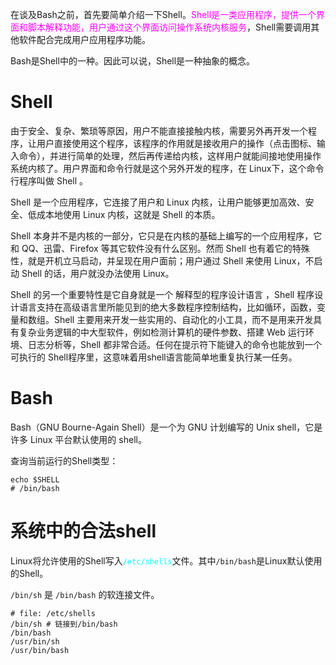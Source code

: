 
在谈及Bash之前，首先要简单介绍一下Shell。<font color=FF00FF>Shell是一类应用程序，提供一个界面和脚本解释功能，用户通过这个界面访问操作系统内核服务</font>，Shell需要调用其他软件配合完成用户应用程序功能。

Bash是Shell中的一种。因此可以说，Shell是一种抽象的概念。

# Shell

由于安全、复杂、繁琐等原因，用户不能直接接触内核，需要另外再开发一个程序，让用户直接使用这个程序，该程序的作用就是接收用户的操作（点击图标、输入命令），并进行简单的处理，然后再传递给内核，这样用户就能间接地使用操作系统内核了。用户界面和命令行就是这个另外开发的程序，在 Linux下，这个命令行程序叫做 Shell 。

Shell 是一个应用程序，它连接了用户和 Linux 内核，让用户能够更加高效、安全、低成本地使用 Linux 内核，这就是 Shell 的本质。

Shell 本身并不是内核的一部分，它只是在内核的基础上编写的一个应用程序，它和 QQ、迅雷、Firefox 等其它软件没有什么区别。然而 Shell 也有着它的特殊性，就是开机立马启动，并呈现在用户面前；用户通过 Shell 来使用 Linux，不启动 Shell 的话，用户就没办法使用 Linux。

Shell 的另一个重要特性是它自身就是一个 解释型的程序设计语言 ，Shell 程序设计语言支持在高级语言里所能见到的绝大多数程序控制结构，比如循环，函数，变量和数组。Shell 主要用来开发一些实用的、自动化的小工具，而不是用来开发具有复杂业务逻辑的中大型软件，例如检测计算机的硬件参数、搭建 Web 运行环境、日志分析等，Shell 都非常合适。任何在提示符下能键入的命令也能放到一个可执行的 Shell程序里，这意味着用shell语言能简单地重复执行某一任务。



# Bash

Bash（GNU Bourne-Again Shell）是一个为 GNU 计划编写的 Unix shell，它是许多 Linux 平台默认使用的 shell。

查询当前运行的Shell类型：
```shell
echo $SHELL
# /bin/bash
```

# 系统中的合法shell

Linux将允许使用的Shell写入<font color=00FFFF>`/etc/shells`</font>文件。其中`/bin/bash`是Linux默认使用的Shell。

`/bin/sh` 是 `/bin/bash` 的软连接文件。

```shell
# file: /etc/shells
/bin/sh # 链接到/bin/bash
/bin/bash
/usr/bin/sh
/usr/bin/bash
```